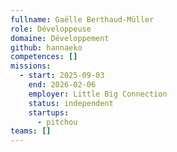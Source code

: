```yaml
---
fullname: Gaëlle Berthaud-Müller
role: Développeuse
domaine: Développement
github: hannaeko
competences: []
missions:
  - start: 2025-09-03
    end: 2026-02-06
    employer: Little Big Connection
    status: independent
    startups:
      - pitchou
teams: []
---
```

